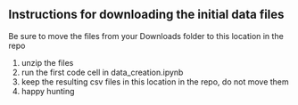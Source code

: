 ## Instructions for downloading the initial data files

Be sure to move the files from your Downloads folder to this location in the repo

1) unzip the files
2) run the first code cell in data_creation.ipynb
3) keep the resulting csv files in this location in the repo, do not move them
4) happy hunting